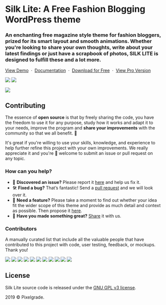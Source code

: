 # Silk Lite: A Free Fashion Blogging WordPress theme
### An enchanting free magazine style theme for fashion bloggers, prized for its smart layout and smooth animations. Whether you're looking to share your own thoughts, write about your latest findings or just have a scrapbook of photos, SILK LITE is designed to fulfill these and a lot more.

[View Demo](https://demos.pixelgrade.com/silk-lite/) &nbsp;·&nbsp; [Documentation](https://pixelgrade.com/silk-lite-documentation/) &nbsp;·&nbsp; [Download for Free](https://downloads.wordpress.org/theme/silk-lite.latest-stable.zip) &nbsp;·&nbsp; [View Pro Version](https://pixelgrade.com/themes/silk-pro/)

[![](https://img.shields.io/github/issues-closed/pixelgrade/silk-lite.svg?color=6cc644&label=Issues)](https://github.com/pixelgrade/silk-lite/issues?utf8=%E2%9C%93&q=is%3Aissue+is%3Aclosed+) [![](https://img.shields.io/github/issues/pixelgrade/silk-lite.svg?color=4078c0&label=%20)](https://github.com/pixelgrade/silk-lite/issues?utf8=%E2%9C%93&q=is%3Aissue+is%3Aopen)

[![](https://user-images.githubusercontent.com/1632775/61127115-03b9f600-a4b7-11e9-883c-b759d1b1577f.jpg)](https://demos.pixelgrade.com/silk-lite/)

## Contributing
The essence of **open source** is that by freely sharing the code, you have the freedom to use it for any purpose, study how it works and adapt it to your needs, improve the program and **share your improvements** with the community so that we all benefit. 🙏

It's great if you're willing to use your skills, knowledge, and experience to help further refine this project with your own improvements. We really appreciate it and you're 💯 welcome to submit an issue or pull request on any topic.

### How can you help?
- 🐛 **Discovered an issue?** Please report it [here](https://github.com/pixelgrade/silk-lite/issues/new "here") and help us fix it.
- 🛠 **Fixed a bug?** That’s fantastic! Send a [pull request](https://github.com/pixelgrade/silk-lite/pulls "pull request") and we will look over it.
- 🙋 **Need a feature?** Please take a moment to find out whether your idea fit the wider scope of this theme and provide as much detail and context as possible. Then propose it [here](https://github.com/pixelgrade/silk-lite/issues/new).
- 💎 **Have you made something great?** [Share](https://github.com/pixelgrade/silk-lite/issues/new "Share") it with us.

### Contributors
A manually curated list that include all the valuable people that have contributed to this project with code, user testing, feedback, or mockups. Thank you!

[![](https://github.com/georgeolaru.png?size=64)](https://github.com/georgeolaru) [![](https://github.com/vladolaru.png?size=64)](https://github.com/vladolaru) [![](https://github.com/razwan.png?size=64)](https://github.com/razwan)  [![](https://github.com/alinclamba.png?size=64)](https://github.com/alinclamba) [![](https://github.com/oanafilip.png?size=64)](https://github.com/oanafilip)  [![](https://github.com/andreilupu.png?size=64)](https://github.com/andreilupu) [![](https://github.com/madalingorbanescu.png?size=64)](https://github.com/madalingorbanescu) [![](https://github.com/BurloiuCosmin.png?size=64)](https://github.com/BurloiuCosmin) [![](https://github.com/raduconst.png?size=64)](https://github.com/raduconst) [![](https://github.com/Robertght.png?size=64)](https://github.com/Robertght) [![](https://github.com/allexsava.png?size=64)](https://github.com/allexsava)

## License
Silk Lite source code is released under the [GNU GPL v3 license](https://www.gnu.org/licenses/gpl-3.0.html).

2019 © Pixelgrade.
